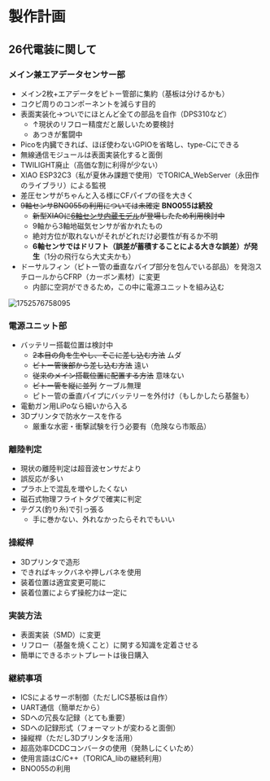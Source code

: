# 製作計画

## 26代電装に関して
### メイン兼エアデータセンサー部
- メイン2枚+エアデータをピトー管部に集約（基板は分けるかも）
- コクピ周りのコンポーネントを減らす目的
- 表面実装化→ついでにほとんど全ての部品を自作（DPS310など）
  - ↑現状のリフロー精度だと厳しいため要検討
  - あつきが奮闘中
- Picoを内臓できれば、ほぼ使わないGPIOを省略し、type-Cにできる
- 無線通信モジュールは表面実装化すると面倒
- TWILIGHT廃止（高価な割に利得が少ない）
- XIAO ESP32C3（私が夏休み課題で使用）でTORICA_WebServer（永田作のライブラリ）による監視
- 差圧センサがちゃんと入る様にCFパイプの径を大きく
- ~~9軸センサBNO055の利用については未確定~~ **BNO055は続投**
  - ~~新型XIAOに[6軸センサ内蔵モデル](https://www.switch-science.com/products/8146)が登場したため利用検討中~~
  - 9軸から3軸地磁気センサが省かれたもの
  - 絶対方位が取れないがそれがどれだけ必要性が有るか不明
  - **6軸センサではドリフト（誤差が蓄積することによる大きな誤差）が発生**（1分の飛行なら大丈夫かも）
- ドーサルフィン（ピトー管の垂直なパイプ部分を包んでいる部品）を発泡スチロールからCFRP（カーボン素材）に変更
  - 内部に空洞ができるため，この中に電源ユニットを組み込む

![1752576758095](https://github.com/user-attachments/assets/434e141c-613b-40f4-a5b1-230658cab35c)


### 電源ユニット部
- バッテリー搭載位置は検討中
  - ~~2本目の角を生やし、そこに差し込む方法~~ ムダ
  - ~~ピトー管後部から差し込む方法~~ 遠い
  - ~~従来のメイン搭載位置に配置する方法~~ 意味ない
  - ~~ピトー管を縦に並列~~ ケーブル無理
  - ピトー管の垂直パイプにバッテリーを外付け（もしかしたら基盤も）
- 電動ガン用LiPoなら細いから入る
- 3Dプリンタで防水ケースを作る
  - 厳重な水密・衝撃試験を行う必要有（危険なら市販品）

### 離陸判定
- 現状の離陸判定は超音波センサだより
- 誤反応が多い
- プラホ上で混乱を増やしたくない
- 磁石式物理フライトタグで確実に判定
- テグス(釣り糸)で引っ張る
  - 手に巻かない、外れなかったらそれでもいい
 
### 操縦桿
- 3Dプリンタで造形
- できればキックバネや押しバネを使用
- 装着位置は適宜変更可能に
- 装着位置によらず操舵力は一定に

### 実装方法
- 表面実装（SMD）に変更
- リフロー（基盤を焼くこと）に関する知識を定着させる
- 簡単にできるホットプレートは後日購入


### 継続事項
- ICSによるサーボ制御（ただしICS基板は自作）
- UART通信（簡単だから）
- SDへの冗長な記録（とても重要）
- SDへの記録形式（フォーマットが変わると面倒）
- 操縦桿（ただし3Dプリンタを活用）
- 超高効率DCDCコンバータの使用（発熱しにくいため）
- 使用言語はC/C++（TORICA_libの継続利用）
- BNO055の利用
